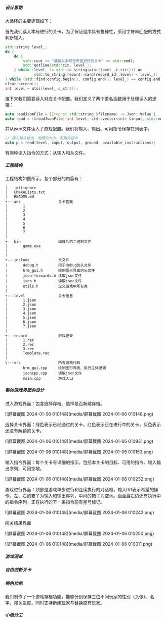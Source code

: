 ##### 设计思路

大循环的主要逻辑如下：

首先我们读入本局进行的关卡，为了保证程序具有鲁棒性，采用字符串匹配的方式判断输入。

```C++
std::string level_;
do {
    do {
        std::cout << "请输入本局您希望进行的关卡" << std::endl;
        std::getline(std::cin, level_);
    } while (level_ != std::to_string(atoi(level_.c_str())) or
             std::to_string(record->card[record_id].level) < level_);
} while (std::find(config.begin(), config.end(), level_) == config.end());
clear_screen();
int level = atoi(level_.c_str());
```

接下来我们需要读入对应关卡配置。我们定义了两个匿名函数用于处理读入的逻辑：

```c++
auto readJsonFile = [](const std::string &filename) -> Json::Value {...};
auto read = [&readJsonFile](int level, std::vector<int> &input, std::vector<int> &output, int &ground, std::vector<std::string> &instructions) -> auto {...};
```

并从json文件读入了游戏配置。我们将输入、输出、可用指令保存在列表中。

```c++
// 读入输入输出、地面的大小、可用的指令
auto p = read(level, input, output, ground, available_instructions);
```

有两种读入指令的方式：从输入和从文件。

##### 工程结构

工程结构如图所示，各个部分的内容有：

```
|   .gitignore
|   CMakeLists.txt
|   README.md
+---ans					关卡答案
|       1
|       2
|       3
|       4
|       5
|       6
|       7
|       
+---bin					编译后的二进制文件
|       game.exe
|       
|               
+---include				头文件
|       debug.h			用于debug的头文件
|       hrm_gui.h		绘制图形界面的头文件
|       json-forwards.h	读取json文件
|       json.h			读取json文件
|       utils.h			定义游戏中所有类
|       
+---level				关卡信息
|       1.json
|       2.json
|       3.json
|       4.json
|       5.json
|       6.json
|       7.json
|       
+---record				游戏记录
|       1.rec
|       2.rec
|       3.rec
|       Template.rec
|       
\---src					所有游戏代码
        hrm_gui.cpp		绘制图形界面、执行主体逻辑
        jsoncpp.cpp		读取json文件
        main.cpp		游戏入口
```

##### 整体游戏界面的设计

进入游戏界面：包含选择存档、选择是否新建存档。

![屏幕截图 2024-01-06 010148](media/屏幕截图 2024-01-06 010148.png)

选择关卡界面：绿色表示已经通过的关卡，红色表示正在进行中的关卡，灰色表示还没有解锁的关卡。

![屏幕截图 2024-01-06 010148](media/屏幕截图 2024-01-06 010931.png)

![屏幕截图 2024-01-06 010148](media/屏幕截图 2024-01-06 010153.png)

输入指令界面：每个关卡有详细的指示，包括本关卡的目标、可用的指令、输入输出序列、可用空地。

![屏幕截图 2024-01-06 010148](media/屏幕截图 2024-01-06 010232.png)

游戏进行界面：顶部是游戏单步进行和连续执行的对话框，输入0/1表示希望的操作。左、右的箱子为输入和输出序列，中间的箱子为空地。画面最右边还有执行中的指令序列，正在执行的下一条指令前有星号标记。

![屏幕截图 2024-01-06 010148](media/屏幕截图 2024-01-06 010243.png)

闯关结果界面

![屏幕截图 2024-01-06 010148](media/屏幕截图 2024-01-06 010250.png)

![屏幕截图 2024-01-06 010148](media/屏幕截图 2024-01-06 010311.png)

##### 游戏测试

##### 自由创新关卡

##### 特色功能

我们制作了一个游戏存档功能，能够分别保存三位不同玩家的性别（头像）、名字、闯关进度。同时支持新建玩家与替换原有玩家。

##### 小组分工